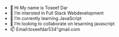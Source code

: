 - 👋 Hi My name is Toseef Dar
- 👀 I’m intersted in Full Stack Webdevelopment
- 🌱 I’m currently learning JavaScript
- 💞️ I’m looking to collaborate on lesarning javascript
- 📫 Email:toseefdar534"gmail.com

<!---
ToseefDar/ToseefDar is a ✨ special ✨ repository because its `README.md` (this file) appears on your GitHub profile.
You can click the Preview link to take a look at your changes.
--->
